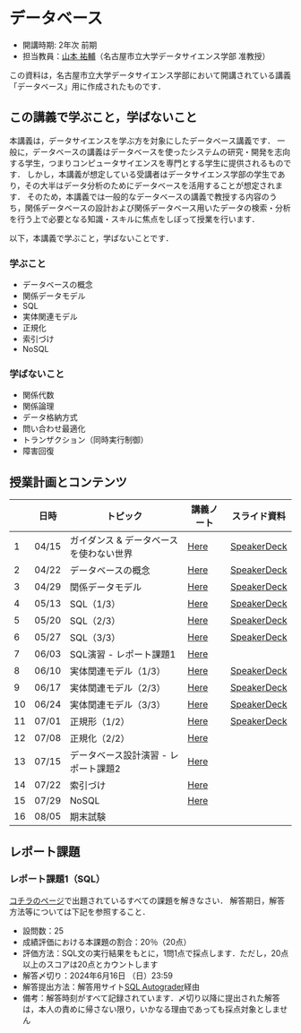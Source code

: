 # データベース

* 開講時期: 2年次 前期
* 担当教員：[山本 祐輔](https://hontolab.org/)（名古屋市立大学データサイエンス学部 准教授）

この資料は，名古屋市立大学データサイエンス学部において開講されている講義「データベース」用に作成されたものです．

<!--
本資料はオンライン上でも閲覧できますし，PDF資料として保存することも可能です．
PDF資料が欲しい方は[コチラ]()からダウンロードしてください．
-->


## この講義で学ぶこと，学ばないこと
本講義は，データサイエンスを学ぶ方を対象にしたデータベース講義です．
一般に，データベースの講義はデータベースを使ったシステムの研究・開発を志向する学生，つまりコンピュータサイエンスを専門とする学生に提供されるものです．
しかし，本講義が想定している受講者はデータサイエンス学部の学生であり，その大半はデータ分析のためにデータベースを活用することが想定されます．
そのため，本講義では一般的なデータベースの講義で教授する内容のうち，関係データベースの設計および関係データベース用いたデータの検索・分析を行う上で必要となる知識・スキルに焦点をしぼって授業を行います．

以下，本講義で学ぶこと，学ばないことです．


### 学ぶこと
* データベースの概念
* 関係データモデル
* SQL
* 実体関連モデル
* 正規化
* 索引づけ
* NoSQL

### 学ばないこと
* 関係代数
* 関係論理
* データ格納方式
* 問い合わせ最適化
* トランザクション（同時実行制御）
* 障害回復


## 授業計画とコンテンツ
| |  日時  | トピック | 講義ノート | スライド資料 |
| ---- | ---- | ---- | ---- | ---- |
| 1 | 04/15 | ガイダンス & データベースを使わない世界 | [Here](content/introduction/01.ipynb) | [SpeakerDeck](https://speakerdeck.com/trycycle/database-lecture-01) |
| 2 | 04/22 | データベースの概念 | [Here](content/concept-of-database/01.ipynb) | [SpeakerDeck](https://speakerdeck.com/trycycle/database-lecture-02) |
| 3 | 04/29 | 関係データモデル | [Here](content/relational-data-model/01.ipynb) | [SpeakerDeck](https://speakerdeck.com/trycycle/database-lecture-03) |
| 4 | 05/13 | SQL（1/3） | [Here](content/sql/01.ipynb) | [SpeakerDeck](https://speakerdeck.com/trycycle/database-lecture-04) |
| 5 | 05/20 | SQL（2/3） | [Here](content/sql/02.ipynb) | [SpeakerDeck](https://speakerdeck.com/trycycle/database-lecture-05) |
| 6 | 05/27 | SQL（3/3） | [Here](content/sql/03.ipynb) | [SpeakerDeck](https://speakerdeck.com/trycycle/database-lecture-06) |
| 7 | 06/03 | SQL演習 - レポート課題1 | [Here](content/exercise/sql.ipynb) |  |
| 8 | 06/10 | 実体関連モデル（1/3） | [Here](content/er-model/01.md) | [SpeakerDeck](https://speakerdeck.com/trycycle/database-lecture-08) |
| 9 | 06/17 | 実体関連モデル（2/3）| [Here](content/er-model/02.md) | [SpeakerDeck](https://speakerdeck.com/trycycle/database-lecture-09) |
| 10 | 06/24 | 実体関連モデル（3/3） | [Here](content/er-model/03.md) | [SpeakerDeck](https://speakerdeck.com/trycycle/database-lecture-10) |
| 11 | 07/01 | 正規形（1/2） | [Here](content/db-design/01.ipynb) | [SpeakerDeck](https://speakerdeck.com/trycycle/database-lecture-11) |
| 12 | 07/08 | 正規化（2/2） | [Here](content/db-design/02.ipynb) |  |
| 13 | 07/15 | データベース設計演習 - レポート課題2 | [Here](content/exercise/db-design.md) |  |
| 14 | 07/22 | 索引づけ | [Here](content/indexing/01.md) |  |
| 15 | 07/29 | NoSQL | [Here](content/nosql/01.md) |  |
| 16 | 08/05 | 期末試験 |  |  |


## レポート課題
### レポート課題1（SQL）
[コチラのページ](content/exercise/sql.ipynb)で出題されているすべての課題を解きなさい．
解答期日，解答方法等については下記を参照すること．

- 設問数：25
- 成績評価における本課題の割合：20％（20点）
- 評価方法：SQL文の実行結果をもとに，1問1点で採点します．ただし，20点以上のスコアは20点とカウントします
- 解答〆切り：2024年6月16日 （日）23:59
- 解答提出方法：解答用サイト[SQL Autograder](https://sql-autograder.hontolab.org/)経由
- 備考：解答時刻がすべて記録されています．〆切り以降に提出された解答は，本人の責めに帰さない限り，いかなる理由であっても採点対象としません

<!-- ### レポート課題2（データベース設計）
[コチラのページ](content/exercise/db-design.md)で出題されているすべての課題を解きなさい．
解答期日，解答方法等については下記を参照すること．

- 設問数：4
- 成績評価における本課題の割合：20％（20点）
- 評価方法：提出物をもとに担当教員が採点します．配点は各設問に記載しています
- 解答〆切り：2024年7月28日 （日）23:59
- 解答作成方法
	* [コチラのURL](https://www.dropbox.com/scl/fi/w25a14h7jh9rzyi9i4l9u/report-template.docx?rlkey=qs25tdqh327amyc4dp6b7pshf&dl=1)から入手できるWordテンプレート`report-template.docx`を使用すること（図はPowerPointやdrawioで作成したものをWordに貼り付けるのが楽かと思います）
	* 解答提出時にはWordファイルを`PDFファイル`に変換すること．またファイル名は`学籍番号.pdf`とすること
- 提出方法：[こちら（要大学Microsoft 365アカウント）](https://forms.office.com/r/hMnnDrKEXg)経由
- 備考
	* 読めないものは採点しません
	* 指定されたフォーマット（PDFファイル）以外で提出された場合は採点対象としません
	* 〆切り以降に提出された解答は，本人の責めに帰さない限り，いかなる理由であっても採点対象としません -->
